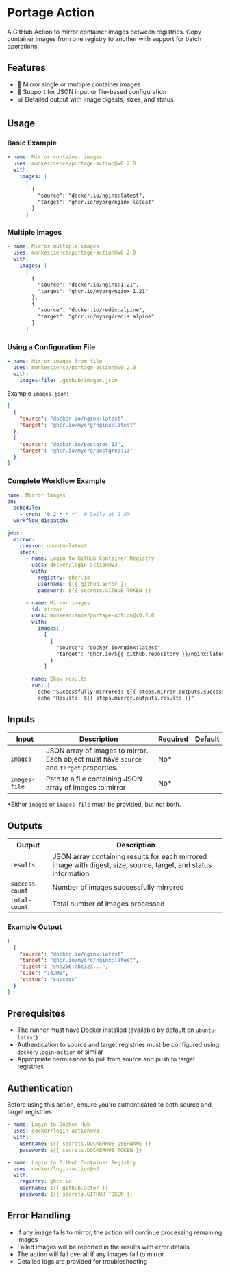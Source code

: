 # Portage Action

A GitHub Action to mirror container images between registries. Copy container images from one registry to another with support for batch operations.

## Features

- 🚀 Mirror single or multiple container images
- 📁 Support for JSON input or file-based configuration
- 📊 Detailed output with image digests, sizes, and status

## Usage

### Basic Example

```yaml
- name: Mirror container images
  uses: monkescience/portage-action@v0.2.0
  with:
    images: |
      [
        {
          "source": "docker.io/nginx:latest",
          "target": "ghcr.io/myorg/nginx:latest"
        }
      ]
```

### Multiple Images

```yaml
- name: Mirror multiple images
  uses: monkescience/portage-action@v0.2.0
  with:
    images: |
      [
        {
          "source": "docker.io/nginx:1.21",
          "target": "ghcr.io/myorg/nginx:1.21"
        },
        {
          "source": "docker.io/redis:alpine",
          "target": "ghcr.io/myorg/redis:alpine"
        }
      ]
```

### Using a Configuration File

```yaml
- name: Mirror images from file
  uses: monkescience/portage-action@v0.2.0
  with:
    images-file: .github/images.json
```

Example `images.json`:
```json
[
  {
    "source": "docker.io/nginx:latest",
    "target": "ghcr.io/myorg/nginx:latest"
  },
  {
    "source": "docker.io/postgres:13",
    "target": "ghcr.io/myorg/postgres:13"
  }
]
```

### Complete Workflow Example

```yaml
name: Mirror Images
on:
  schedule:
    - cron: '0 2 * * *'  # Daily at 2 AM
  workflow_dispatch:

jobs:
  mirror:
    runs-on: ubuntu-latest
    steps:
      - name: Login to GitHub Container Registry
        uses: docker/login-action@v3
        with:
          registry: ghcr.io
          username: ${{ github.actor }}
          password: ${{ secrets.GITHUB_TOKEN }}

      - name: Mirror images
        id: mirror
        uses: monkescience/portage-action@v0.2.0
        with:
          images: |
            [
              {
                "source": "docker.io/nginx:latest",
                "target": "ghcr.io/${{ github.repository }}/nginx:latest"
              }
            ]

      - name: Show results
        run: |
          echo "Successfully mirrored: ${{ steps.mirror.outputs.success-count }}/${{ steps.mirror.outputs.total-count }} images"
          echo "Results: ${{ steps.mirror.outputs.results }}"
```

## Inputs

| Input         | Description                                                                             | Required | Default |
|---------------|-----------------------------------------------------------------------------------------|----------|---------|
| `images`      | JSON array of images to mirror. Each object must have `source` and `target` properties. | No*      |         |
| `images-file` | Path to a file containing JSON array of images to mirror                                | No*      |         |

*Either `images` or `images-file` must be provided, but not both.

## Outputs

| Output          | Description                                                                                                     |
|-----------------|-----------------------------------------------------------------------------------------------------------------|
| `results`       | JSON array containing results for each mirrored image with digest, size, source, target, and status information |
| `success-count` | Number of images successfully mirrored                                                                          |
| `total-count`   | Total number of images processed                                                                                |

### Example Output

```json
[
  {
    "source": "docker.io/nginx:latest",
    "target": "ghcr.io/myorg/nginx:latest",
    "digest": "sha256:abc123...",
    "size": "142MB",
    "status": "success"
  }
]
```

## Prerequisites

- The runner must have Docker installed (available by default on `ubuntu-latest`)
- Authentication to source and target registries must be configured using `docker/login-action` or similar
- Appropriate permissions to pull from source and push to target registries

## Authentication

Before using this action, ensure you're authenticated to both source and target registries:

```yaml
- name: Login to Docker Hub
  uses: docker/login-action@v3
  with:
    username: ${{ secrets.DOCKERHUB_USERNAME }}
    password: ${{ secrets.DOCKERHUB_TOKEN }}

- name: Login to GitHub Container Registry
  uses: docker/login-action@v3
  with:
    registry: ghcr.io
    username: ${{ github.actor }}
    password: ${{ secrets.GITHUB_TOKEN }}
```

## Error Handling

- If any image fails to mirror, the action will continue processing remaining images
- Failed images will be reported in the results with error details
- The action will fail overall if any images fail to mirror
- Detailed logs are provided for troubleshooting
